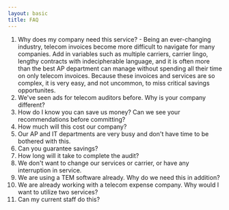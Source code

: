 ```yaml
---
layout: basic
title: FAQ
---
```


1. Why does my company need this service?
        - Being an ever-changing industry, telecom invoices become more difficult to navigate for many companies.  Add in variables such as multiple carriers, carrier lingo, lengthy contracts with indecipherable language, and it is often more than the best AP department can manage without spending all their time on only telecom invoices.  Because these invoices and services are so complex, it is very easy, and not uncommon, to miss critical savings opportunites.
2. We've seen ads for telecom auditors before.  Why is your company different?
3. How do I know you can save us money?  Can we see your recommendations before committing?
4. How much will this cost our company?
5. Our AP and IT departments are very busy and don't have time to be bothered with this.
6. Can you guarantee savings?
7. How long will it take to complete the audit?
8. We don't want to change our services or carrier, or have any interruption in service.
9. We are using a TEM software  already.  Why do we need this in addition?
10. We are already working with a telecom expense company.   Why would I want to utilize two services?
11. Can my current staff do this?
